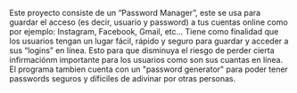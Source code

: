 Este proyecto consiste de un “Password Manager”, este se usa para guardar el acceso (es decir, usuario y password) a tus cuentas online como por ejemplo: Instagram, Facebook, Gmail, etc…
Tiene como finalidad que los usuarios tengan un lugar fácil, rápido y seguro para guardar y acceder a sus “logins” en línea.
Esto para que disminuya el riesgo de perder cierta infirmaciónm importante para los usuarios como son sus cuantas en línea.
El programa tambien cuenta con un "password generator" para poder tener passwords seguros y díficiles de adivinar por otras personas.
